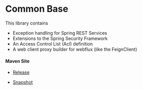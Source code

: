 # Common Base

This library contains

- Exception handling for Spring REST Services
- Extensions to the Spring Security Framework
- An Access Control List (Acl) definition
- A web client proxy builder for webflux (like the FeignClient)


#### Maven Site

- [Release](https://bremersee.github.io/common-base/index.html)

- [Snapshot](https://nexus.bremersee.org/repository/maven-sites/common-base/1.3.3-SNAPSHOT/index.html)
